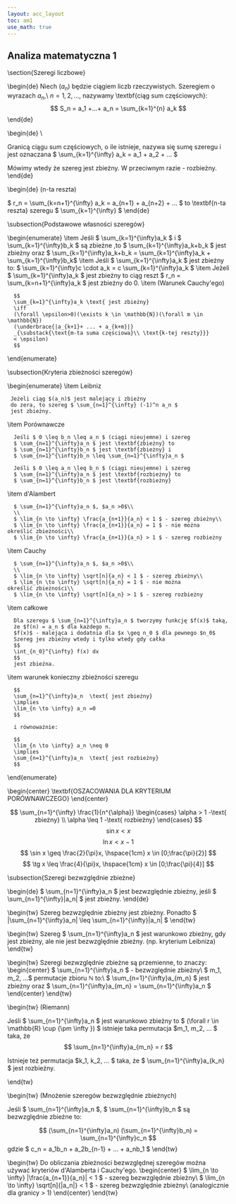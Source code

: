 ```yaml
---
layout: acc_layout
toc: am1
use_math: true
---
```


Analiza matematyczna 1
---

\section{Szeregi liczbowe}

\begin{de}
Niech $(a_n)$ będzie ciągiem liczb rzeczywistych. Szeregiem o wyrazach 
$a_n$,\\ $n=1,2,...$, nazywamy \textbf{ciąg sum częściowych}:
$$
  S_n = a_1 +...+ a_n = \sum_{k=1}^{n} a_k
$$
\end{de}

\begin{de}
\

Granicą ciągu sum częściowych, o ile istnieje, nazywa się sumę szeregu
i jest oznaczana $ \sum_{k=1}^{\infty} a_k = a_1 + a_2 + ... $

Mówimy wtedy że szereg jest zbieżny. W przeciwnym razie - rozbieżny.
\end{de}

\begin{de}
(n-ta reszta)

$ r_n = \sum_{k=n+1}^{\infty} a_k = a_{n+1} + a_{n+2} + ... $
to \textbf{n-ta reszta} szeregu $ \sum_{k=1}^{\infty} $
\end{de}

\subsection{Podstawowe własności szeregów}

\begin{enumerate}
\item Jeśli $ \sum_{k=1}^{\infty}a_k $ i $ \sum_{k=1}^{\infty}b_k $
      są zbieżne ,to $ \sum_{k=1}^{\infty}a_k+b_k $ jest zbieżny
      oraz $ \sum_{k=1}^{\infty}a_k+b_k =  \sum_{k=1}^{\infty}a_k +
      \sum_{k=1}^{\infty}b_k$
\item Jeśli $ \sum_{k=1}^{\infty}a_k $ jest zbieżny to:
      $ \sum_{k=1}^{\infty}c \cdot a_k = 
      c \sum_{k=1}^{\infty}a_k $
\item Jeżeli $ \sum_{k=1}^{\infty}a_k $ jest zbieżny to ciąg reszt
      $ r_n = \sum_{k=n+1}^{\infty}a_k $ jest zbieżny do 0.
\item (Warunek Cauchy'ego)

      $$
      \sum_{k=1}^{\infty}a_k \text{ jest zbieżny}
      \iff
      (\forall \epsilon>0)(\exists k \in \mathbb{N})(\forall m \in \mathbb{N})
      (\underbrace{|a_{k+1}+ ... + a_{k+m}|}
      _{\substack{\text{m-ta suma częściowa}\\ \text{k-tej reszty}}}
      < \epsilon)
      $$
\end{enumerate}

\subsection{Kryteria zbieżności szeregów}

\begin{enumerate}
\item Leibniz

     Jeżeli ciąg $(a_n)$ jest malejący i zbieżny
     do zera, to szereg $ \sum_{n=1}^{\infty} (-1)^n a_n $
     jest zbieżny.
\item Porównawcze

      Jeśli $ 0 \leq b_n \leq a_n $ (ciągi nieujemne) i szereg
      $ \sum_{n=1}^{\infty}a_n $ jest \textbf{zbieżny} to
      $ \sum_{n=1}^{\infty}b_n $ jest \textbf{zbieżny} i
      $ \sum_{n=1}^{\infty}b_n \leq \sum_{n=1}^{\infty}a_n $

      Jeśli $ 0 \leq a_n \leq b_n $ (ciągi nieujemne) i szereg
      $ \sum_{n=1}^{\infty}a_n $ jest \textbf{rozbieżny} to
      $ \sum_{n=1}^{\infty}b_n $ jest \textbf{rozbieżny}
\item d'Alambert

      $ \sum_{n=1}^{\infty}a_n $, $a_n >0$\\
      \\
      $ \lim_{n \to \infty} \frac{a_{n+1}}{a_n} < 1 $ - szereg zbieżny\\
      $ \lim_{n \to \infty} \frac{a_{n+1}}{a_n} = 1 $ - nie można określić zbieżności\\
      $ \lim_{n \to \infty} \frac{a_{n+1}}{a_n} > 1 $ - szereg rozbieżny
\item Cauchy

      $ \sum_{n=1}^{\infty}a_n $, $a_n >0$\\
      \\
      $ \lim_{n \to \infty} \sqrt[n]{a_n} < 1 $ - szereg zbieżny\\
      $ \lim_{n \to \infty} \sqrt[n]{a_n} = 1 $ - nie można określić zbieżności\\
      $ \lim_{n \to \infty} \sqrt[n]{a_n} > 1 $ - szereg rozbieżny
\item całkowe

      Dla szeregu $ \sum_{n=1}^{\infty}a_n $ tworzymy funkcję $f(x)$ taką,
      że $f(n) = a_n $ dla każdego n.
      $f(x)$ - malejąca i dodatnia dla $x \geq n_0 $ dla pewnego $n_0$
      Szereg jes zbieżny wtedy i tylko wtedy gdy całka
      $$
      \int_{n_0}^{\infty} f(x) dx
      $$
      jest zbieżna.
\item warunek konieczny zbieżności szeregu

      $$
      \sum_{n=1}^{\infty}a_n  \text{ jest zbieżny}
      \implies
      \lim_{n \to \infty} a_n =0
      $$

      i równoważnie:

      $$
      \lim_{n \to \infty} a_n \neq 0
      \implies
      \sum_{n=1}^{\infty}a_n  \text{ jest rozbieżny}
      $$
      
\end{enumerate}

\begin{center}
\textbf{OSZACOWANIA DLA KRYTERIUM PORÓWNAWCZEGO}
\end{center}

$$
\sum_{n=1}^{\infty} \frac{1}{n^{\alpha}}
\begin{cases}
\alpha > 1 -\text{ zbieżny}
\\
\alpha \leq 1 -\text{ rozbieżny}
\end{cases}
$$
$$
\sin x < x
$$
$$
\ln x < x-1
$$
$$
\sin x \geq \frac{2}{\pi}x, \hspace{1cm} x \in [0;\frac{\pi}{2}]
$$
$$
\tg x \leq \frac{4}{\pi}x, \hspace{1cm} x \in [0;\frac{\pi}{4}]
$$

\subsection{Szeregi bezwzględnie zbieżne}

\begin{de}
$ \sum_{n=1}^{\infty}a_n $ jest bezwzględnie zbieżny, jeśli
$ \sum_{n=1}^{\infty}|a_n| $ jest zbieżny.
\end{de}

\begin{tw}
Szereg bezwzględnie zbieżny jest zbieżny. Ponadto
$ |\sum_{n=1}^{\infty}a_n| \leq \sum_{n=1}^{\infty}|a_n| $
\end{tw}

\begin{tw}
Szereg $ \sum_{n=1}^{\infty}a_n $ jest warunkowo zbieżny, gdy jest zbieżny,
ale nie jest bezwzględnie zbieżny. (np. kryterium Leibniza)
\end{tw}

\begin{tw}
Szeregi bezwzględnie zbieżne są przemienne, to znaczy:
\begin{center}
$ \sum_{n=1}^{\infty}a_n $ - bezwzględnie zbieżny\\
$ m_1, m_2, ...$ permutacje zbioru $\mathbb{N}$
to:\\
$ \sum_{n=1}^{\infty}a_{m_n} $ jest zbieżny oraz
$ \sum_{n=1}^{\infty}a_{m_n} = \sum_{n=1}^{\infty}a_n $
\end{center}
\end{tw}

\begin{tw}
(Riemann)

Jeśli $ \sum_{n=1}^{\infty}a_n $ jest warunkowo zbieżny to
$ (\forall r \in \mathbb{R} \cup \{\pm \infty \}) $
istnieje taka permutacja $m_1, m_2, ... $ taka, że
$$ \sum_{n=1}^{\infty}a_{m_n} = r $$

Istnieje też permutacja $k_1, k_2, ... $ taka, że $ \sum_{n=1}^{\infty}a_{k_n} $
jest rozbieżny.

\end{tw}


\begin{tw}
(Mnożenie szeregów bezwzględnie zbieżnych)

Jeśli $ \sum_{n=1}^{\infty}a_n $, $ \sum_{n=1}^{\infty}b_n $
są bezwzględnie zbieżne to:

$$
(\sum_{n=1}^{\infty}a_n)  (\sum_{n=1}^{\infty}b_n) = \sum_{n=1}^{\infty}c_n 
$$
gdzie $ c_n = a_1b_n + a_2b_{n-1} + ... + a_nb_1 $
\end{tw}
 
\begin{tw}
Do obliczania zbieżności bezwzględnej szeregów można używać kryteriów
d'Alamberta i Cauchy'ego.
\begin{center}
$ \lim_{n \to \infty} |\frac{a_{n+1}}{a_n}| < 1 $ - szereg bezwzględnie zbieżny\\
$ \lim_{n \to \infty} \sqrt[n]{|a_n|} < 1 $ -       szereg bezwzględnie zbieżny\\
(analogicznie dla granicy > 1)
\end{center}
\end{tw}